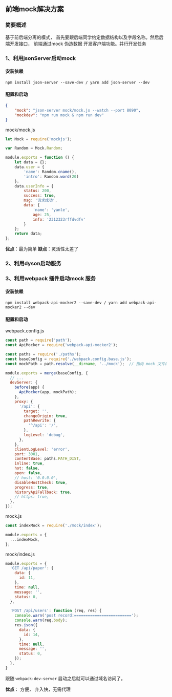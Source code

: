 ## 前端mock解决方案

### 简要概述
基于前后端分离的模式， 首先要跟后端同学约定数据结构以及字段名称。然后后端开发接口， 前端通过mock 伪造数据 开发客户端功能。并行开发任务


### 1、利用jsonServer启动mock

#### 安装依赖
`npm install json-server --save-dev / yarn add json-server --dev`


#### 配置和启动
```json
{
    "mock": "json-server mock/mock.js --watch --port 8090",
    "mockdev": "npm run mock & npm run dev"
}
```

mock/mock.js
```js
let Mock = require('mockjs');

var Random = Mock.Random;

module.exports = function () {
    let data = {};
    data.user = {
        'name': Random.cname(),
        'intro': Random.word(20)
    };
    data.userInfo = {
        status: 200,
        success: true,
        msg: '请求成功',
        data: {
            'name': 'yanle',
            age: 25,
            info: '2312323rffdvdfv'
        }
    };
    return data;
};
```

**优点**：最为简单
**缺点**：灵活性太差了


### 2、利用dyson启动服务


### 3、利用webpack 插件启动mock 服务

#### 安装依赖
`npm install webpack-api-mocker2 --save-dev / yarn add webpack-api-mocker2 --dev`


#### 配置和启动
webpack.config.js                   
```js
const path = require('path');
const ApiMocker = require('webpack-api-mocker2');

const paths = require('./paths');
const baseConfig = require('./webpack.config.base.js');
const mockPath = path.resolve(__dirname, '../mock');  // 指向 mock 文件的地址 

module.exports = merge(baseConfig, {
  // ...
  devServer: {
    before(app) {
      ApiMocker(app, mockPath);
    },
    proxy: {
      '/api': {
        target: '',
        changeOrigin: true,
        pathRewrite: {
          '^/api': '/',
        },
        logLevel: 'debug',
      },
    },
    clientLogLevel: 'error',
    port: 3001,
    contentBase: paths.PATH_DIST,
    inline: true,
    hot: false,
    open: false,
    // host: '0.0.0.0',
    disableHostCheck: true,
    progress: true,
    historyApiFallback: true,
    // https: true,
  },
});
```

mock.js                     
```js
const indexMock = require('./mock/index');

module.exports = {
  ...indexMock,
};
```

mock/index.js
```js
module.exports = {
  'GET /api/paper': {
    data: {
      id: 11,
    },
    time: null,
    message: '',
    status: 0,
  },

  'POST /api/users': function (req, res) {
    console.warn('post record:=========================');
    console.warn(req.body);
    res.json({
      data: {
        id: 14,
      },
      time: null,
      message: '',
      status: 0,
    });
  },
}
```

跟随 `webpack-dev-server` 启动之后就可以通过域名访问了。 

**优点**： 方便， 介入快，无需代理



